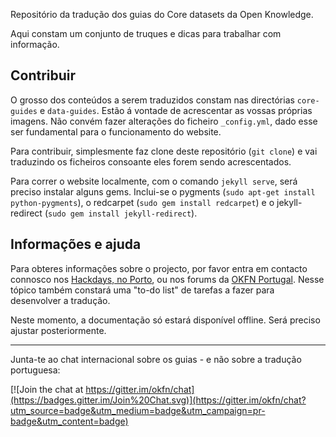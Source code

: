 Repositório da tradução dos guias do Core datasets da Open Knowledge.

Aqui constam um conjunto de truques e dicas para trabalhar com informação.


## Contribuir

O grosso dos conteúdos a serem traduzidos constam nas directórias `core-guides` e `data-guides`. Estão á vontade de acrescentar as vossas próprias imagens. Não convém fazer alterações do ficheiro `_config.yml`, dado esse ser fundamental para o funcionamento do website.

Para contribuir, simplesmente faz clone deste repositório (`git clone`) e vai traduzindo os ficheiros consoante eles forem sendo acrescentados.

Para correr o website localmente, com o comando `jekyll serve`, será preciso instalar alguns gems. Inclui-se o pygments (`sudo apt-get install python-pygments`), o redcarpet (`sudo gem install redcarpet`) e o jekyll-redirect (`sudo gem install jekyll-redirect`).

## Informações e ajuda

Para obteres informações sobre o projecto, por favor entra em contacto connosco nos [Hackdays, no Porto](http://datewithdata.pt/), ou nos forums da [OKFN Portugal](https://discuss.okfn.org/t/traducao-do-labs-handbook/2856). Nesse tópico também constará uma "to-do list" de tarefas a fazer para desenvolver a tradução.

Neste momento, a documentação só estará disponível offline. Será preciso ajustar posteriormente.



------ 

Junta-te ao chat internacional sobre os guias - e não sobre a tradução portuguesa:

[![Join the chat at https://gitter.im/okfn/chat](https://badges.gitter.im/Join%20Chat.svg)](https://gitter.im/okfn/chat?utm_source=badge&utm_medium=badge&utm_campaign=pr-badge&utm_content=badge)
